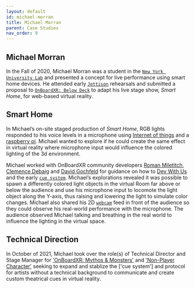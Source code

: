 ```yaml
---
layout: default
id: michael-morran
title: Michael Morran
parent: Case Studies
nav_order: 9
---
```


## Michael Morran

In the Fall of 2020, Michael Morran was a student in the [`New York University Lab`](./nyu-lab) and presented a concept for live performance using smart home devices. He attended early [`Jettison`](./jettison) rehearsals and submitted a proposal to [`OnBoardXR: Below Deck`](./obxr2-below-deck) to adapt his live stage show, *Smart Home*, for web-based virtual reality. 

## Smart Home
In Michael’s on-site staged production of *Smart Home*, RGB lights responded to his voice levels in a microphone using [Internet of things]( https://en.wikipedia.org/wiki/Internet_of_things) and a [raspberry pi]( https://en.wikipedia.org/wiki/Raspberry_Pi). Michael wanted to explore if he could create the same effect in virtual reality where microphone input would influence the colored lighting of the 3d environment. 

Michael worked with OnBoardXR community developers [Roman Miletitch](), [Clemence Debaig]() and [David Gochfeld]() for guidance on how to [Dev With Us]() and the early [`cue system`](). Michael’s explorations revealed it was possible to spawn a differently colored light objects in the virtual Room far above or below the audience and use his microphone input to locomote the light object along the Y-axis, thus raising and lowering the light to simulate color changes. Michael also shared his 2D [`webcam`]() feed in front of the audience so they could observe his real-world performance with the microphone. The audience observed Michael talking and breathing in the real world to influence the lighting in the virtual space.

## Technical Direction
In October of 2021, Michael took over the role(s) of Technical Director and Stage Manager for ['OnBoardXR: Mythos & Monsters']() and ['Non-Player Character']() seeking to expand and stablize the ['cue system'] and protocol for artists without a technical background to communicate and create custom theatrical cues in virtual reality. 
